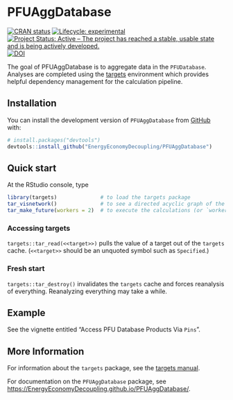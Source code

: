 
<!-- README.md is generated from README.Rmd. Please edit that file -->

# PFUAggDatabase

<!-- README.md is generated from README.Rmd. Please edit README.Rmd. -->
<!-- badges: start -->

[![CRAN
status](https://www.r-pkg.org/badges/version/PFUAggDatabase)](https://cran.r-project.org/package=PFUAggDatabase)
[![Lifecycle:
experimental](https://img.shields.io/badge/lifecycle-experimental-orange.svg)](https://lifecycle.r-lib.org/articles/stages.html#experimental)
[![Project Status: Active – The project has reached a stable, usable
state and is being actively
developed.](https://www.repostatus.org/badges/latest/active.svg)](https://www.repostatus.org/#active)
[![DOI](https://zenodo.org/badge/DOI/10.5281/zenodo.6409759.svg)](https://doi.org/10.5281/zenodo.6409759)
<!-- badges: end -->

The goal of PFUAggDatabase is to aggregate data in the `PFUDatabase`.
Analyses are completed using the
[targets](https://github.com/ropensci/targets) environment which
provides helpful dependency management for the calculation pipeline.

## Installation

You can install the development version of `PFUAggDatabase` from
[GitHub](https://github.com/) with:

``` r
# install.packages("devtools")
devtools::install_github("EnergyEconomyDecoupling/PFUAggDatabase")
```

## Quick start

At the RStudio console, type

``` r
library(targets)              # to load the targets package   
tar_visnetwork()              # to see a directed acyclic graph of the calculations that will take place   
tar_make_future(workers = 2)  # to execute the calculations (or `workers = 8`, if you have enough cores)
```

### Accessing targets

`targets::tar_read(<<target>>)` pulls the value of a target out of the
`targets` cache. (`<<target>>` should be an unquoted symbol such as
`Specified`.)

### Fresh start

`targets::tar_destroy()` invalidates the `targets` cache and forces
reanalysis of everything. Reanalyzing everything may take a while.

## Example

See the vignette entitled “Access PFU Database Products Via `Pins`”.

## More Information

For information about the `targets` package, see the [targets
manual](https://books.ropensci.org/targets/).

For documentation on the `PFUAggDatabase` package, see
<https://EnergyEconomyDecoupling.github.io/PFUAggDatabase/>.
